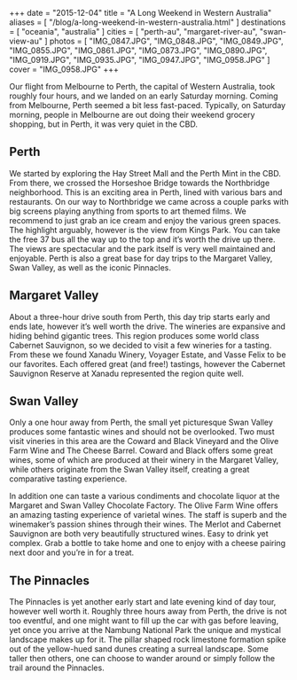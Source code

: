 +++
date    = "2015-12-04"
title   = "A Long Weekend in Western Australia"
aliases = [ "/blog/a-long-weekend-in-western-australia.html" ]
destinations = [ "oceania", "australia" ]
cities  = [ "perth-au", "margaret-river-au", "swan-view-au" ]
photos  = [
  "IMG_0847.JPG", "IMG_0848.JPG", "IMG_0849.JPG", "IMG_0855.JPG", "IMG_0861.JPG",
  "IMG_0873.JPG", "IMG_0890.JPG", "IMG_0919.JPG", "IMG_0935.JPG", "IMG_0947.JPG",
  "IMG_0958.JPG"
]
cover = "IMG_0958.JPG"
+++

Our flight from Melbourne to Perth, the capital of Western Australia, took roughly four hours, and we landed on an early Saturday morning. Coming from Melbourne, Perth seemed a bit less fast-paced. Typically, on Saturday morning, people in Melbourne are out doing their weekend grocery shopping, but in Perth, it was very quiet in the CBD.
<!--more-->
## Perth
We started by exploring the Hay Street Mall and the Perth Mint in the CBD. From there, we crossed the Horseshoe Bridge towards the Northbridge neighborhood. This is an exciting area in Perth, lined with various bars and restaurants. On our way to Northbridge we came across a couple parks with big screens playing anything from sports to art themed films. We recommend to just grab an ice cream and enjoy the various green spaces. The highlight arguably, however is the view from Kings Park. You can take the free 37 bus all the way up to the top and it’s worth the drive up there. The views are spectacular and the park itself is very well maintained and enjoyable. Perth is also a great base for day trips to the Margaret Valley, Swan Valley, as well as the iconic Pinnacles.

## Margaret Valley
About a three-hour drive south from Perth, this day trip starts early and ends late, however it’s well worth the drive. The wineries are expansive and hiding behind gigantic trees. This region produces some world class Cabernet Sauvignon, so we decided to visit a few wineries for a tasting. From these we found Xanadu Winery, Voyager Estate, and Vasse Felix to be our favorites. Each offered great (and free!) tastings, however the Cabernet Sauvignon Reserve at Xanadu represented the region quite well.

## Swan Valley
Only a one hour away from Perth, the small yet picturesque Swan Valley produces some fantastic wines and should not be overlooked. Two must visit vineries in this area are the Coward and Black Vineyard and the Olive Farm Wine and The Cheese Barrel. Coward and Black offers some great wines, some of which are produced at their winery in the Margaret Valley, while others originate from the Swan Valley itself, creating a great comparative tasting experience.

In addition one can taste a various condiments and chocolate liquor at the Margaret and Swan Valley Chocolate Factory. The Olive Farm Wine offers an amazing tasting experience of varietal wines. The staff is superb and the winemaker’s passion shines through their wines. The Merlot and Cabernet Sauvignon are both very beautifully structured wines. Easy to drink yet complex. Grab a bottle to take home and one to enjoy with a cheese pairing next door and you’re in for a treat.

## The Pinnacles
The Pinnacles is yet another early start and late evening kind of day tour, however well worth it. Roughly three hours away from Perth, the drive is not too eventful, and one might want to fill up the car with gas before leaving, yet once you arrive at the Nambung National Park the unique and mystical landscape makes up for it. The pillar shaped rock limestone formation spike out of the yellow-hued sand dunes creating a surreal landscape. Some taller then others, one can choose to wander around or simply follow the trail around the Pinnacles.